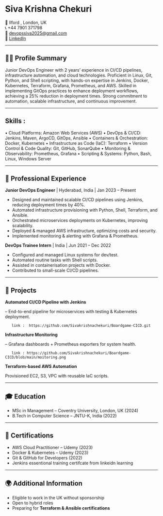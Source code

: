 # Siva Krishna Chekuri

📍  Ilford , London, UK  
📞 +44 7901 371798  
📧 devopssiva2025@gmail.com  
🔗 [LinkedIn](https://linkedin.com/in/sivakrishnachekuri)

---

## 👨‍💻 Profile Summary

Junior DevOps Engineer with 2 years’ experience in CI/CD pipelines, infrastructure automation, and cloud technologies. Proficient in Linux, Git, Python, and Shell scripting, with hands-on expertise in Jenkins, Docker, Kubernetes, Terraform, Grafana, Prometheus, and AWS. Skilled in implementing GitOps practices to enhance deployment workflows, achieving a 25% reduction in deployment times. Strong commitment to automation, scalable infrastructure, and continuous improvement.

---

## Skills :  

 • Cloud Platforms: Amazon Web Services (AWS)
 • DevOps & CI/CD: Jenkins, Maven, ArgoCD, GitOps, Ansible
 • Containers & Orchestration: Docker, Kubernetes
 • Infrastructure as Code (IaC): Terraform
 • Version Control & Code Quality: Git, GitHub, SonarQube
 • Monitoring & Observability: Prometheus, Grafana
 • Scripting & Systems: Python, Bash, Linux, Windows Server

---

## 💼 Professional Experience

**Junior DevOps Engineer** | Hyderabad, India | Jan 2023 – Present  

- Designed and maintained scalable CI/CD pipelines using Jenkins, reducing deployment times by 40%.  
- Automated infrastructure provisioning with Python, Shell, Terraform, and Ansible.  
- Orchestrated microservices deployments on Kubernetes, improving scalability.  
- Deployed & managed AWS infrastructure, optimizing costs and security.  
- Implemented monitoring & alerting with Grafana & Prometheus.  

**DevOps Trainee Intern** | India | Jun 2021 – Dec 2022 

- Configured and managed Linux systems for dev/test.  
- Automated routine tasks with Shell scripts.  
- Assisted in containerisation projects with Docker.  
- Contributed to small-scale CI/CD pipelines.  

---

## 🚀 Projects

 **Automated CI/CD Pipeline with Jenkins**
  
   – End-to-end pipeline for microservices with testing & Kubernetes deployment.

       link :  https://github.com/Sivakrishnachekuri/Boardgame-CICD.git
   
 **Infrastructure Monitoring**
  
   – Grafana dashboards + Prometheus exporters for system health.  

       link : https://github.com/Sivakrishnachekuri/Boardgame-CICD/blob/main/moitoring.png
   
 **Terraform-based AWS Automation**  
 
   Provisioned EC2, S3, VPC with reusable IaC scripts.  

---

## 🎓 Education

- MSc in Management – Coventry University, London, UK (2024)  
- B.Tech in Computer Science – JNTU-K, India (2022)  

---

## 📜 Certifications

- AWS Cloud Practitioner – Udemy (2023)  
- Docker & Kubernetes – Udemy (2023)  
- Git & GitHub for Developers (2022)  
- Jenkins essentional training certifcate from linkeidn learning  

---

## 🌍 Additional Information

- Eligible to work in the UK without sponsorship  
- Open to hybrid roles  
- Preparing for **Terraform & Ansible certifications**
